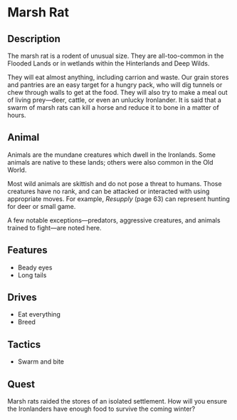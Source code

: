 # Marsh Rat

## Description
The marsh rat is a rodent of unusual size. They are all-too-common in the Flooded Lands or in wetlands within the Hinterlands and Deep Wilds.

They will eat almost anything, including carrion and waste. Our grain stores and pantries are an easy target for a hungry pack, who will dig tunnels or chew through walls to get at the food. They will also try to make a meal out of living prey—deer, cattle, or even an unlucky Ironlander. It is said that a swarm of marsh rats can kill a horse and reduce it to bone in a matter of hours.

## Animal
Animals are the mundane creatures which dwell in the Ironlands. Some animals are native to these lands; others were also common in the Old World.

Most wild animals are skittish and do not pose a threat to humans. Those creatures have no rank, and can be attacked or interacted with using appropriate moves. For example, *Resupply* (page 63) can represent hunting for deer or small game.

A few notable exceptions—predators, aggressive creatures, and animals trained to fight—are noted here.

## Features
 - Beady eyes
 - Long tails

## Drives
 - Eat everything
 - Breed

## Tactics
 - Swarm and bite

## Quest
Marsh rats raided the stores of an isolated settlement. How will you ensure the Ironlanders have enough food to survive the coming winter?




